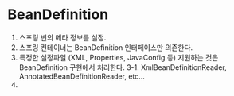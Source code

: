 # BeanDefinition

1. 스프링 빈의 메타 정보를 설정.
2. 스프링 컨테이너는 BeanDefinition 인터페이스만 의존한다.
3. 특정한 설정파일 (XML, Properties, JavaConfig 등) 지원하는 것은 BeanDefinition 구현에서 처리한다.
    3-1. XmlBeanDefinitionReader, AnnotatedBeanDefinitionReader, etc...
4. 